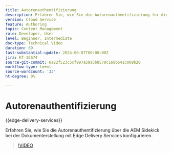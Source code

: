 ```yaml
---
title: Autorenauthentifizierung
description: Erfahren Sie, wie Sie die Autorenauthentifizierung für die Verwendung von Sidekick in der Edge-Bereitstellung konfigurieren.
version: Cloud Service
feature: Authoring
topic: Content Management
role: Developer, User
level: Beginner, Intermediate
doc-type: Technical Video
duration: 89
last-substantial-update: 2024-06-07T00:00:00Z
jira: KT-15674
source-git-commit: 6a22f523c5cf997a59a5b8579c168b641c009b20
workflow-type: tm+mt
source-wordcount: '33'
ht-degree: 0%

---
```



# Autorenauthentifizierung

{{edge-delivery-services}}

Erfahren Sie, wie Sie die Autorenauthentifizierung über die AEM Sidekick bei der Dokumenterstellung mit Edge Delivery Services konfigurieren.

>[!VIDEO](https://video.tv.adobe.com/v/3429594/?learn=on)
